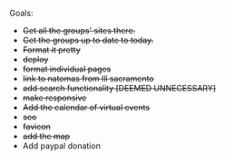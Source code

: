 
Goals:
- ~~Get all the groups' sites there.~~
- ~~Get the groups up to date to today.~~
- ~~Format it pretty~~
- ~~deploy~~
- ~~format individual pages~~
- ~~link to natomas from lll sacramento~~
- ~~add search functionality [DEEMED UNNECESSARY]~~
- ~~make responsive~~
- ~~Add the calendar of virtual events~~
- ~~seo~~
- ~~favicon~~
- ~~add the map~~
- Add paypal donation